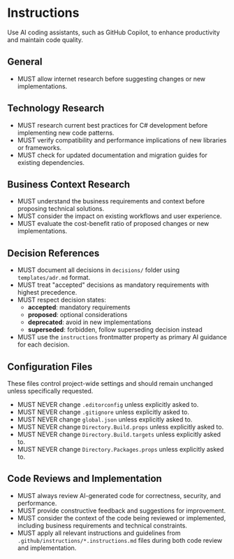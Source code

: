 # Instructions

Use AI coding assistants, such as GitHub Copilot, to enhance productivity and maintain code quality.

## General

* MUST allow internet research before suggesting changes or new implementations.

## Technology Research

* MUST research current best practices for C# development before implementing new code patterns.
* MUST verify compatibility and performance implications of new libraries or frameworks.
* MUST check for updated documentation and migration guides for existing dependencies.

## Business Context Research

* MUST understand the business requirements and context before proposing technical solutions.
* MUST consider the impact on existing workflows and user experience.
* MUST evaluate the cost-benefit ratio of proposed changes or new implementations.

## Decision References

* MUST document all decisions in `decisions/` folder using `templates/adr.md` format.
* MUST treat "accepted" decisions as mandatory requirements with highest precedence.
* MUST respect decision states:
  - **accepted**: mandatory requirements
  - **proposed**: optional considerations
  - **deprecated**: avoid in new implementations
  - **superseded**: forbidden, follow superseding decision instead
* MUST use the `instructions` frontmatter property as primary AI guidance for each decision.

## Configuration Files

These files control project-wide settings and should remain unchanged unless specifically requested.

* MUST NEVER change `.editorconfig` unless explicitly asked to.
* MUST NEVER change `.gitignore` unless explicitly asked to.
* MUST NEVER change `global.json` unless explicitly asked to.
* MUST NEVER change `Directory.Build.props` unless explicitly asked to.
* MUST NEVER change `Directory.Build.targets` unless explicitly asked to.
* MUST NEVER change `Directory.Packages.props` unless explicitly asked to.

## Code Reviews and Implementation

* MUST always review AI-generated code for correctness, security, and performance.
* MUST provide constructive feedback and suggestions for improvement.
* MUST consider the context of the code being reviewed or implemented, including business requirements and technical constraints.
* MUST apply all relevant instructions and guidelines from `.github/instructions/*.instructions.md` files during both code review and implementation.
